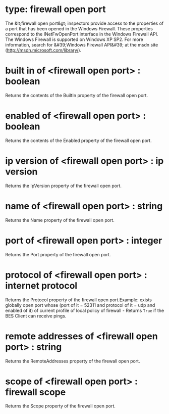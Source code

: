 # type: firewall open port

The &amp;lt;firewall open port&amp;gt; inspectors provide access to the properties of a port that has been opened in the Windows Firewall. These properties correspond to the INetFwOpenPort interface in the Windows Firewall API. The Windows Firewall is supported on Windows XP SP2. For more information, search for &amp;#39;Windows Firewall API&amp;#39; at the msdn site (http://msdn.microsoft.com/library/).

# built in of &lt;firewall open port&gt; : boolean

Returns the contents of the BuiltIn property of the firewall open port.

# enabled of &lt;firewall open port&gt; : boolean

Returns the contents of the Enabled property of the firewall open port.

# ip version of &lt;firewall open port&gt; : ip version

Returns the IpVersion property of the firewall open port.

# name of &lt;firewall open port&gt; : string

Returns the Name property of the firewall open port.

# port of &lt;firewall open port&gt; : integer

Returns the Port property of the firewall open port.

# protocol of &lt;firewall open port&gt; : internet protocol

Returns the Protocol property of the firewall open port.Example: exists globally open port whose (port of it = 52311 and protocol of it = udp and enabled of it) of current profile of local policy of firewall - Returns `True` if the BES Client can receive pings.

# remote addresses of &lt;firewall open port&gt; : string

Returns the RemoteAddresses property of the firewall open port.

# scope of &lt;firewall open port&gt; : firewall scope

Returns the Scope property of the firewall open port.
